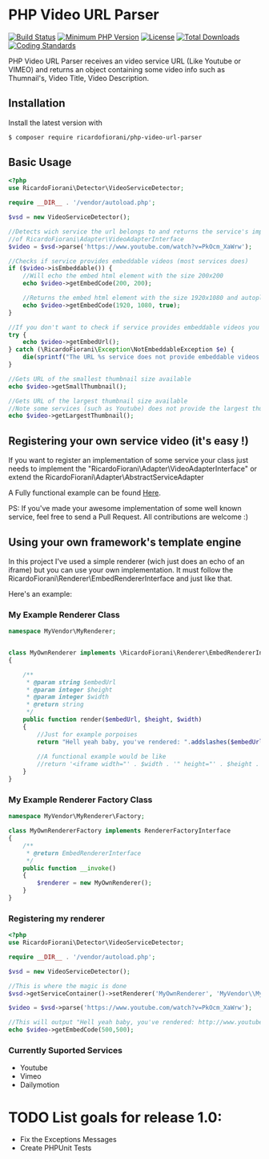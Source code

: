 # PHP Video URL Parser
[![Build Status](https://api.travis-ci.org/ricardofiorani/php-video-url-parser.svg?branch=master)](http://travis-ci.org/ricardofiorani/php-video-url-parser)
[![Minimum PHP Version](http://img.shields.io/badge/php-%3E%3D%205.3-8892BF.svg)](https://php.net/)
[![License](https://poser.pugx.org/ricardofiorani/php-video-url-parser/license.png)](https://packagist.org/packages/ricardofiorani/php-video-url-parser)
[![Total Downloads](https://poser.pugx.org/ricardofiorani/php-video-url-parser/d/total.png)](https://packagist.org/packages/ricardofiorani/php-video-url-parser)
[![Coding Standards](https://img.shields.io/badge/cs-PSR--4-yellow.svg)](https://github.com/php-fig-rectified/fig-rectified-standards)

PHP Video URL Parser receives an video service URL (Like Youtube or VIMEO) and returns an object containing some video info
such as Thumnail's, Video Title, Video Description.

## Installation

Install the latest version with

```bash
$ composer require ricardofiorani/php-video-url-parser
```

## Basic Usage

```php
<?php
use RicardoFiorani\Detector\VideoServiceDetector;

require __DIR__ . '/vendor/autoload.php';

$vsd = new VideoServiceDetector();

//Detects wich service the url belongs to and returns the service's implementation
//of RicardoFiorani\Adapter\VideoAdapterInterface
$video = $vsd->parse('https://www.youtube.com/watch?v=PkOcm_XaWrw');

//Checks if service provides embeddable videos (most services does)
if ($video->isEmbeddable()) {
    //Will echo the embed html element with the size 200x200
    echo $video->getEmbedCode(200, 200);

    //Returns the embed html element with the size 1920x1080 and autoplay enable
    echo $video->getEmbedCode(1920, 1080, true);
}

//If you don't want to check if service provides embeddable videos you can try/catch
try {
    echo $video->getEmbedUrl();
} catch (\RicardoFiorani\Exception\NotEmbeddableException $e) {
    die(sprintf("The URL %s service does not provide embeddable videos.", $video->getRawUrl()));
}

//Gets URL of the smallest thumbnail size available
echo $video->getSmallThumbnail();

//Gets URL of the largest thumbnail size available
//Note some services (such as Youtube) does not provide the largest thumbnail for some low quality videos (like the one used in this example)
echo $video->getLargestThumbnail();
```

## Registering your own service video (it's easy !)
If you want to register an implementation of some service your class just needs to implement the "RicardoFiorani\Adapter\VideoAdapterInterface" or extend the RicardoFiorani\Adapter\AbstractServiceAdapter

A Fully functional example can be found [Here](https://github.com/ricardofiorani/php-video-url-parser/tree/master/example/RegisteringANewService.md).

PS: If you've made your awesome implementation of some well known service, feel free to send a Pull Request. All contributions are welcome :)

## Using your own framework's template engine
In this project I've used a simple renderer (wich just does an echo of an iframe) but you can use your own implementation. It must follow the RicardoFiorani\Renderer\EmbedRendererInterface and just like that. 

Here's an example:
### My Example Renderer Class
```php
namespace MyVendor\MyRenderer;


class MyOwnRenderer implements \RicardoFiorani\Renderer\EmbedRendererInterface
{

    /**
     * @param string $embedUrl
     * @param integer $height
     * @param integer $width
     * @return string
     */
    public function render($embedUrl, $height, $width)
    {
        //Just for example porpoises
        return "Hell yeah baby, you've rendered: ".addslashes($embedUrl);
        
        //A functional example would be like
        //return '<iframe width="' . $width . '" height="' . $height . '" src="' . addslashes($embedUrl) . '" frameborder="0" webkitAllowFullScreen mozallowfullscreen allowFullScreen></iframe>';
    }
}
```
### My Example Renderer Factory Class
```php
namespace MyVendor\MyRenderer\Factory;

class MyOwnRendererFactory implements RendererFactoryInterface
{
    /**
     * @return EmbedRendererInterface
     */
    public function __invoke()
    {
        $renderer = new MyOwnRenderer();
    }
}
```
### Registering my renderer 

```php
<?php
use RicardoFiorani\Detector\VideoServiceDetector;

require __DIR__ . '/vendor/autoload.php';

$vsd = new VideoServiceDetector();

//This is where the magic is done
$vsd->getServiceContainer()->setRenderer('MyOwnRenderer', 'MyVendor\\MyRenderer\\Factory\\MyOwnRendererFactory');

$video = $vsd->parse('https://www.youtube.com/watch?v=PkOcm_XaWrw');

//This will output "Hell yeah baby, you've rendered: http://www.youtube.com/embed/PkOcm_XaWrw"
echo $video->getEmbedCode(500,500);

```

### Currently Suported Services
* Youtube
* Vimeo
* Dailymotion

# TODO List goals for release 1.0:

* Fix the Exceptions Messages
* Create PHPUnit Tests

